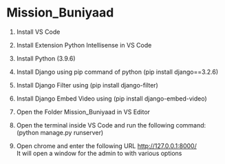 # Mission_Buniyaad

1. Install VS Code
2. Install Extension Python Intellisense in VS Code
2. Install Python (3.9.6)
3. Install Django using pip command of python (pip install django==3.2.6)
4. Install Django Filter using (pip install django-filter)
5. Install Django Embed Video using (pip install django-embed-video)
6. Open the Folder Mission_Buniyaad in VS Editor
7. Open the terminal inside VS Code and run the following command: (python manage.py runserver)

6. Open chrome and enter the following URL
	http://127.0.0.1:8000/<br>
It will open a window for the admin to with various options<br>

